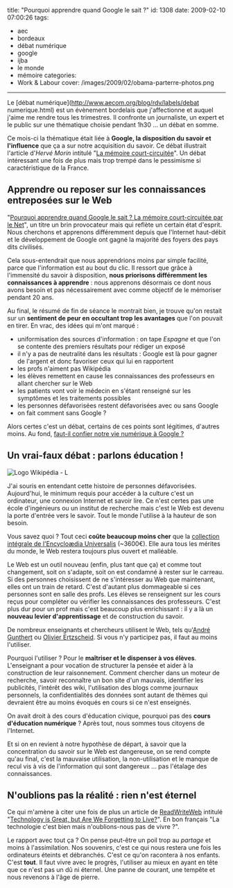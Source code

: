 title: "Pourquoi apprendre quand Google le sait ?"
id: 1308
date: 2009-02-10 07:00:26
tags:
- aec
- bordeaux
- débat numérique
- google
- ijba
- le monde
- mémoire
categories:
- Work & Labour
cover: /images/2009/02/obama-parterre-photos.png
---

Le [débat numérique](http://www.aecom.org/blog/rdv/labels/debat numerique.html) est un évènement bordelais que j'affectionne et auquel j'aime me rendre tous les trimestres. Il confronte un journaliste, un expert et le public sur une thématique choisie pendant 1h30 ... un débat en somme.

Ce mois-ci la thématique était liée à **Google, la disposition du savoir et l'influence** que ça a sur notre acquisition du savoir. Ce débat illustrait l'article d'_Hervé Morin_ intitulé "[La mémoire court-circuitée](http://www.lemonde.fr/cgi-bin/ACHATS/acheter.cgi?offre=ARCHIVES&amp;type_item=ART_ARCH_30J&amp;objet_id=1017052)".
Un débat intéressant une fois de plus mais trop trempé dans le pessimisme si caractéristique de la France.

<!--more-->

## Apprendre ou reposer sur les connaissances entreposées sur le Web

"[Pourquoi apprendre quand Google le sait ? La mémoire court-circuitée par le Net](http://www.aecom.org/blog/rdv/2009/01/le-dbat-numrique-pourquoi-apprendre.html)", un titre un brin provocateur mais qui reflète un certain état d'esprit. Nous cherchons et apprenons différemment depuis que l'Internet haut-débit et le développement de Google ont gagné la majorité des foyers des pays dits civilisés.

Cela sous-entendrait que nous apprendrions moins par simple facilité, parce que l'information est au bout du clic.
Il ressort que grâce à l'immensité du savoir à disposition, **nous priorisons différemment les connaissances à apprendre** : nous apprenons désormais ce dont nous avons besoin et pas nécessairement avec comme objectif de le mémoriser pendant 20 ans.

Au final, le résumé de fin de séance le montrait bien, je trouve qu'on restait sur un **sentiment de peur en occultant trop les avantages** que l'on pouvait en tirer. En vrac, des idées qui m'ont marqué :

*   uniformisation des sources d'information : on tape _Espagne_ et que l'on se contente des premiers résultats pour rédiger un exposé
*   il n'y a pas de neutralité dans les résultats : Google est là pour gagner de l'argent et donc favoriser ceux qui lui en rapportent
*   les profs n'aiment pas Wikipédia
*   les élèves remettent en cause les connaissances des professeurs en allant chercher sur le Web
*   les patients vont voir le médecin en s'étant renseigné sur les symptômes et les traitements possibles
*   les personnes défavorisées restent défavorisées avec ou sans Google
*   on fait comment sans Google ?

Alors certes c'est un débat, certains de ces points sont légitimes, d'autres moins. Au fond, [faut-il confier notre vie numérique à Google ?](https://oncletom.io/2008/03/11/google-ange-demon-vie-numerique/)

## Un vrai-faux débat : parlons éducation !

![Logo Wikipédia - L](/images/2009/02/wikipedia.png "Logo Wikipédia - L")

J'ai souris en entendant cette histoire de personnes défavorisées. Aujourd'hui, le minimum requis pour accéder à la culture c'est un ordinateur, une connexion Internet et savoir lire. Ce n'est certes pas une école d'ingénieurs ou un institut de recherche mais c'est le Web est devenu la porte d'entrée vers le savoir. Tout le monde l'utilise à la hauteur de son besoin.

Vous savez quoi ? Tout ceci **coûte beaucoup moins cher** que la [collection intégrale de l'Encycloædia Universalis](http://www.universalis.fr/boutique/Encyclopaedia_Universalis_en_30_volumes_Edition_2008.htm) (~3600€). Elle aura tous les mérites du monde, le Web restera toujours plus ouvert et malléable.

Le Web est un outil nouveau (enfin, plus tant que ça) et comme tout changement, soit on s'adapte, soit on est condamné à rester sur le carreau. Si des personnes choisissent de ne s'intéresser au Web que maintenant, elles ont un train de retard. C'est d'autant plus dommageable si ces personnes sont en salle des profs. Les élèves se renseignent sur les cours reçus pour compléter ou vérifier les connaissances des professeurs. C'est plus dur pour un prof mais c'est beaucoup plus enrichissant : il y a là un **nouveau levier d'apprentissage** et de construction du savoir.

De nombreux enseignants et chercheurs utilisent le Web, tels qu'[André Gunthert](http://www.arhv.lhivic.org/) ou [Olivier Ertzscheid](http://affordance.typepad.com/). Si vous n'y participez pas, il faut au moins l'utiliser.

Pourquoi l'utiliser ? Pour le **maîtriser et le dispenser à vos élèves**. L'enseignant a pour vocation de structurer la pensée et aider à la construction de leur raisonnement. Comment chercher dans un moteur de recherche, savoir reconnaître un bon site d'un mauvais, identifier les publicités, l'intérêt des wiki, l'utilisation des blogs comme journaux personnels, la confidentialités des données sont autant de thèmes qui devraient être au moins évoqués en cours si ce n'est enseignés.

On avait droit à des cours d'éducation civique, pourquoi pas des **cours d'éducation numérique** ? Après tout, nous sommes tous citoyens de l'Internet.

Et si on en revient à notre hypothèse de départ, à savoir que la concentration du savoir sur le Web est dangereuse, on se rend compte qu'au final, c'est la mauvaise utilisation, la non-utilisation et le manque de recul vis à vis de l'information qui sont dangereux ... pas l'étalage des connaissances.

## N'oublions pas la réalité : rien n'est éternel

Ce qui m'amène à citer une fois de plus un article de [ReadWriteWeb](http://www.readwriteweb.com) intitulé "[Technology is Great, but Are We Forgetting to Live?](http://www.readwriteweb.com/archives/technology_is_great_but_are_we_forgetting_to_live.php)". En bon français "La technologie c'est bien mais n'oublions-nous pas de vivre ?".

Le rapport avec tout ça ? On pense peut-être un poil trop au _partage_ et moins à l'assimilation. Nos souvenirs, c'est ce qui nous restera une fois les ordinateurs éteints et débranchés. C'est ce qu'on racontera à nos enfants. C'est **tout**.
Il faut vivre avec le progrès, l'utiliser au mieux en ayant en tête que ce n'est pas un dû ni éternel. Une panne de courant, une tempête et nous revenons à l'âge de pierre.